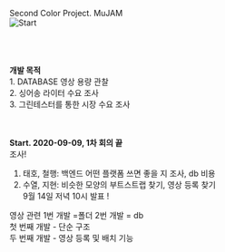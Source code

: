 Second Color Project. MuJAM<br>
![Start](https://user-images.githubusercontent.com/48445082/92608454-5926a880-f2f0-11ea-9134-43c05b3782de.png)

<br><br><br>
<b>개발 목적</b>
<br>1. DATABASE 영상 용량 관찰
<BR>2. 싱어송 라이터 수요 조사
<br>3. 그린테스터를 통한 시장 수요 조사
<br><br><br>
  
<b>Start. 2020-09-09, 1차 회의 끝</b><br>
조사!<br>
1. 태호, 철행: 백엔드 어떤 플랫폼 쓰면 좋을 지 조사, db 비용 <br>
2. 수열, 지현: 비슷한 모양의 부트스트랩 찾기, 영상 등록 찾기<br>
9월 14일 저녁 10시 발표 ! <br>

영상 관련
1번 개발 =폴더
2번 개발 = db
<br>
첫 번째 개발 - 단순 구조<br>
두 번째 개발 - 영상 등록 및 배치 기능 
